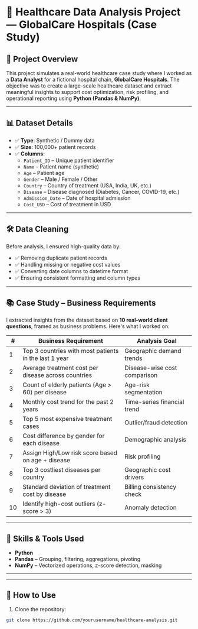# 🏥 Healthcare Data Analysis Project — GlobalCare Hospitals (Case Study)

## 📌 Project Overview

This project simulates a real-world healthcare case study where I worked as a **Data Analyst** for a fictional hospital chain, **GlobalCare Hospitals**. The objective was to create a large-scale healthcare dataset and extract meaningful insights to support cost optimization, risk profiling, and operational reporting using **Python (Pandas & NumPy)**.

---

## 📊 Dataset Details

- ✅ **Type**: Synthetic / Dummy data
- ✅ **Size**: 100,000+ patient records
- ✅ **Columns**:
  - `Patient_ID` – Unique patient identifier  
  - `Name` – Patient name (synthetic)  
  - `Age` – Patient age  
  - `Gender` – Male / Female / Other  
  - `Country` – Country of treatment (USA, India, UK, etc.)  
  - `Disease` – Disease diagnosed (Diabetes, Cancer, COVID-19, etc.)  
  - `Admission_Date` – Date of hospital admission  
  - `Cost_USD` – Cost of treatment in USD

---

## 🛠️ Data Cleaning

Before analysis, I ensured high-quality data by:
- ✅ Removing duplicate patient records
- ✅ Handling missing or negative cost values
- ✅ Converting date columns to datetime format
- ✅ Ensuring consistent formatting and column types

---

## 📚 Case Study – Business Requirements

I extracted insights from the dataset based on **10 real-world client questions**, framed as business problems. Here's what I worked on:

| # | Business Requirement | Analysis Goal |
|---|----------------------|----------------|
| 1 | Top 3 countries with most patients in the last 1 year | Geographic demand trends |
| 2 | Average treatment cost per disease across countries | Disease-wise cost comparison |
| 3 | Count of elderly patients (Age > 60) per disease | Age-risk segmentation |
| 4 | Monthly cost trend for the past 2 years | Time-series financial trend |
| 5 | Top 5 most expensive treatment cases | Outlier/fraud detection |
| 6 | Cost difference by gender for each disease | Demographic analysis |
| 7 | Assign High/Low risk score based on age + disease | Risk profiling |
| 8 | Top 3 costliest diseases per country | Geographic cost drivers |
| 9 | Standard deviation of treatment cost by disease | Billing consistency check |
| 10 | Identify high-cost outliers (z-score > 3) | Anomaly detection |

---

## 🧠 Skills & Tools Used

- **Python**
- **Pandas** – Grouping, filtering, aggregations, pivoting
- **NumPy** – Vectorized operations, z-score detection, masking

---

---

## 🚀 How to Use

1. Clone the repository:
```bash
git clone https://github.com/yourusername/healthcare-analysis.git


